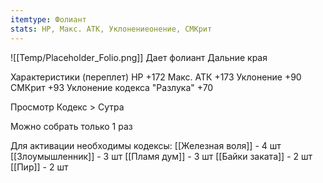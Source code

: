 ```yaml
---
itemtype: Фолиант
stats: НР, Макс. АТК, Уклонениеонение, СМКрит
---
```

![[Temp/Placeholder_Folio.png]]
Дает фолиант Дальние края

Характеристики (переплет)
НР +172
Макс. АТК +173
Уклонение +90
СМКрит +93
Уклонение кодекса "Разлука" +70

Просмотр Кодекс > Сутра

Можно собрать только 1 раз

Для активации необходимы кодексы: 
[[Железная воля]]  - 4 шт
[[Злоумышленник]]  - 3 шт
[[Пламя дум]]  - 3 шт
[[Байки заката]]  - 2 шт
[[Пир]]  - 2 шт

